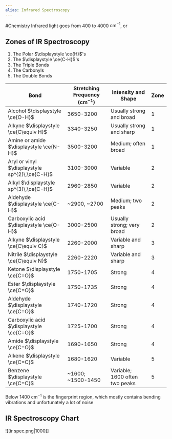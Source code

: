 ```yaml
---
alias: Infrared Spectroscopy
---
```

#Chemistry
Infrared light goes from 400 to 4000 $\displaystyle \mathrm{cm^{-1}}$, or 
## Zones of IR Spectroscopy
1. The Polar $\displaystyle \ce{H}$'s
2. The $\displaystyle \ce{C-H}$'s
3. The Triple Bonds
4. The Carbonyls
5. The Double Bonds
	
| Bond                                           | Stretching Frequency ($\displaystyle \mathrm{cm^{-1}}$) | Intensity and Shape               | Zone |
| ---------------------------------------------- | ------------------------------------------------------- | --------------------------------- | ---- |
| Alcohol $\displaystyle \ce{O-H}$               | 3650-3200                                               | Usually strong and broad          | 1    |
| Alkyne $\displaystyle \ce{C\equiv H}$          | 3340-3250                                               | Usually strong and sharp          | 1    |
| Amine or amide $\displaystyle \ce{N-H}$        | 3500-3200                                               | Medium; often broad               | 1    |
| Aryl or vinyl $\displaystyle sp^{2}\,\ce{C-H}$ | 3100-3000                                               | Variable                          | 2    |
| Alkyl $\displaystyle sp^{3}\,\ce{C-H}$         | 2960-2850                                               | Variable                          | 2    |
| Aldehyde $\displaystyle \ce{C-H}$              | ~2900, ~2700                                            | Medium; two peaks                 | 2    |
| Carboxylic acid $\displaystyle \ce{O-H}$       | 3000-2500                                               | Usually strong; very broad        | 2    |
| Alkyne $\displaystyle \ce{C\equiv C}$          | 2260-2000                                               | Variable and sharp                | 3    |
| Nitrile $\displaystyle \ce{C\equiv N}$         | 2260-2220                                               | Variable and sharp                | 3    |
| Ketone $\displaystyle \ce{C=O}$                | 1750-1705                                               | Strong                            | 4    |
| Ester $\displaystyle \ce{C=O}$                 | 1750-1735                                               | Strong                            | 4    |
| Aldehyde $\displaystyle \ce{C=O}$              | 1740-1720                                               | Strong                            | 4    |
| Carboxylic acid $\displaystyle \ce{C=O}$       | 1725-1700                                               | Strong                            | 4    |
| Amide $\displaystyle \ce{C=O}$                 | 1690-1650                                               | Strong                            | 4    |
| Alkene $\displaystyle \ce{C=C}$                | 1680-1620                                               | Variable                          | 5    |
| Benzene $\displaystyle \ce{C=C}$               | ~1600; ~1500-1450                                       | Variable;    1600 often two peaks | 5     |
Below 1400 $\displaystyle \mathrm{cm^{-1}}$ is the fingerprint region, which mostly contains bending vibrations and unfortunately a lot of noise
## IR Spectroscopy Chart

![[ir spec.png|1000]]